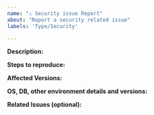 ```yaml
---
name: "⚠️ Security issue Report"
about: "Report a security related issue"
labels: 'Type/Security'

---
```


**Description:**
<!-- Give a brief description of the issue -->

**Steps to reproduce:**

**Affected Versions:**

**OS, DB, other environment details and versions:**

**Related Issues (optional):**
<!-- Any related issues such as sub tasks, issues reported in other repositories (e.g component repositories), similar problems, etc. -->

